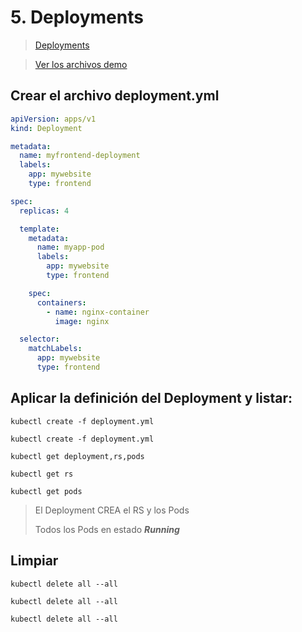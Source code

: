 # 5. Deployments <!-- omit in TOC -->

> [Deployments](https://kubernetes.io/docs/concepts/workloads/controllers/deployment/)

> [Ver los archivos demo](./kubelabs-files-demo)

## Crear el archivo deployment.yml

```yml
apiVersion: apps/v1
kind: Deployment

metadata:
  name: myfrontend-deployment
  labels:
    app: mywebsite
    type: frontend

spec:
  replicas: 4

  template:
    metadata:
      name: myapp-pod
      labels:
        app: mywebsite
        type: frontend

    spec:
      containers:
        - name: nginx-container
          image: nginx

  selector:
    matchLabels:
      app: mywebsite
      type: frontend
```

## Aplicar la definición del Deployment y listar:
```k
kubectl create -f deployment.yml
```

```vim
kubectl create -f deployment.yml
```

```vim
kubectl get deployment,rs,pods

kubectl get rs

kubectl get pods
```

> El Deployment CREA el RS y los Pods
>
> Todos los Pods en estado ***Running***

## Limpiar
```k
kubectl delete all --all
```

```vim
kubectl delete all --all
```

```kubectl
kubectl delete all --all
```
